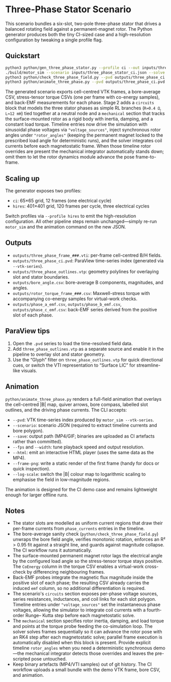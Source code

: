 # Three-Phase Stator Scenario

This scenario bundles a six-slot, two-pole three-phase stator that drives a
balanced rotating field against a permanent-magnet rotor. The Python generator
produces both the tiny CI-sized case and a high-resolution configuration by
tweaking a single profile flag.

## Quickstart

```bash
python3 python/gen_three_phase_stator.py --profile ci --out inputs/three_phase_stator_ci.json
./build/motor_sim --scenario inputs/three_phase_stator_ci.json --solve --vtk-series outputs/three_phase_ci.pvd --tol 5e-6 --max-iters 40000
python3 python/check_three_phase_field.py --pvd outputs/three_phase_ci.pvd --scenario inputs/three_phase_stator_ci.json
python3 python/animate_three_phase.py --pvd outputs/three_phase_ci.pvd --scenario inputs/three_phase_stator_ci.json --save three_phase_demo.mp4 --frame-png three_phase_demo.png
```

The generated scenario exports cell-centred VTK frames, a bore-average CSV,
stress-tensor torque CSVs (one per frame with co-energy samples), and
back-EMF measurements for each phase. Stage 2 adds a `circuits` block that
models the three stator phases as simple RL branches (`R≈0.4 Ω`, `L≈12 mH`)
tied together at a neutral node and a `mechanical` section that tracks the
surface-mounted rotor as a rigid body with inertia, damping, and a constant
load torque. Timeline entries now drive the simulation with sinusoidal phase
voltages via `"voltage_sources"`, inject synchronous rotor angles under
`"rotor_angles"` (keeping the permanent magnet locked to the prescribed
load angle for deterministic runs), and the solver integrates coil currents
before each magnetostatic frame. When those timeline rotor overrides are
present the mechanical integrator automatically stands down; omit them to let
the rotor dynamics module advance the pose frame-to-frame.

## Scaling up

The generator exposes two profiles:

- `ci`: 65×65 grid, 12 frames (one electrical cycle)
- `hires`: 401×401 grid, 120 frames per cycle, three electrical cycles

Switch profiles via `--profile hires` to emit the high-resolution configuration.
All other pipeline steps remain unchanged—simply re-run `motor_sim` and the
animation command on the new JSON.

## Outputs

- `outputs/three_phase_frame_###.vti`: per-frame cell-centred B/H fields.
- `outputs/three_phase_ci.pvd`: ParaView time-series index (generated via
  `--vtk-series`).
- `outputs/three_phase_outlines.vtp`: geometry polylines for overlaying slot
  and stator boundaries.
- `outputs/bore_angle.csv`: bore-average B components, magnitudes, and angles.
- `outputs/rotor_torque_frame_###.csv`: Maxwell-stress torque with accompanying
  co-energy samples for virtual-work checks.
- `outputs/phase_a_emf.csv`, `outputs/phase_b_emf.csv`, `outputs/phase_c_emf.csv`:
  back-EMF series derived from the positive slot of each phase.

## ParaView tips

1. Open the `.pvd` series to load the time-resolved field data.
2. Add `three_phase_outlines.vtp` as a separate source and enable it in the
   pipeline to overlay slot and stator geometry.
3. Use the “Glyph” filter on `three_phase_outlines.vtp` for quick directional
   cues, or switch the VTI representation to “Surface LIC” for streamline-like
   visuals.

## Animation

`python/animate_three_phase.py` renders a full-field animation that overlays the
cell-centred |B| map, quiver arrows, bore compass, labelled slot outlines, and
the driving phase currents. The CLI accepts:

- `--pvd`: VTK time-series index produced by `motor_sim --vtk-series`.
- `--scenario`: scenario JSON (required to extract timeline currents and bore
  polygon).
- `--save`: output path (MP4/GIF; binaries are uploaded as CI artefacts rather
  than committed).
- `--fps` and `--width`: tune playback speed and output resolution.
- `--html`: emit an interactive HTML player (uses the same data as the MP4).
- `--frame-png`: write a static render of the first frame (handy for docs or
  quick inspection).
- `--log-scale`: switch the |B| colour map to logarithmic scaling to emphasise
  the field in low-magnitude regions.

The animation is designed for the CI demo case and remains lightweight enough
for larger offline runs.

## Notes

- The stator slots are modelled as uniform current regions that draw their
  per-frame currents from `phase_currents` entries in the timeline.
- The bore-average sanity check (`python/check_three_phase_field.py`) unwraps
  the bore field angle, verifies monotonic rotation, enforces an R² > 0.95 fit
  against a straight line, and guards against magnitude collapse. The CI
  workflow runs it automatically.
- The surface-mounted permanent magnet rotor lags the electrical angle by the
  configured load angle so the stress-tensor torque stays positive. The
  `CoEnergy` column in the torque CSV enables a virtual-work cross-check by
  differencing neighbouring frames.
- Back-EMF probes integrate the magnetic flux magnitude inside the positive slot
  of each phase; the resulting CSV already carries the induced `emf` column, so
  no additional differentiation is required.
- The scenario's `circuits` section exposes per-phase voltage sources, series
  resistances, inductances, and coil links for each slot polygon. Timeline
  entries under `"voltage_sources"` set the instantaneous phase voltages,
  allowing the simulator to integrate coil currents with a fourth-order Runge–
  Kutta step before each magnetostatic solve.
- The `mechanical` section specifies rotor inertia, damping, and load torque and
  points at the torque probe feeding the co-simulation loop. The solver solves
  frames sequentially so it can advance the rotor pose with an RK4 step after
  each magnetostatic solve; parallel frame execution is automatically disabled
  when this block is present. Provide explicit timeline `rotor_angles` when you
  need a deterministic synchronous demo—the mechanical integrator detects those
  overrides and leaves the pre-scripted pose untouched.
- Keep binary artefacts (MP4/VTI samples) out of git history. The CI workflow
  uploads a small bundle with the demo VTK frame, bore CSV, and animation.
